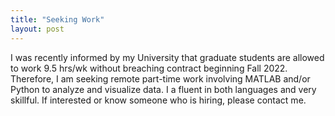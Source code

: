 ```yaml
---
title: "Seeking Work"
layout: post
---
```


I was recently informed by my University that graduate students are allowed to work 9.5 hrs/wk without breaching contract beginning Fall 2022. 
Therefore, I am seeking remote part-time work involving MATLAB and/or Python to analyze and visualize data. I a fluent in both languages and 
very skillful. If interested or know someone who is hiring, please contact me.
